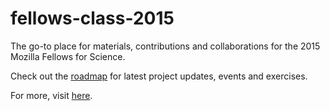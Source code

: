 # fellows-class-2015
The go-to place for materials, contributions and collaborations for the 2015 Mozilla Fellows for Science.

Check out the [roadmap](https://github.com/mozillascience/fellows-class-2015/blob/master/roadmap.md) for latest project updates, events and exercises.

For more, visit [here](https://mozillascience.org/fellows).
